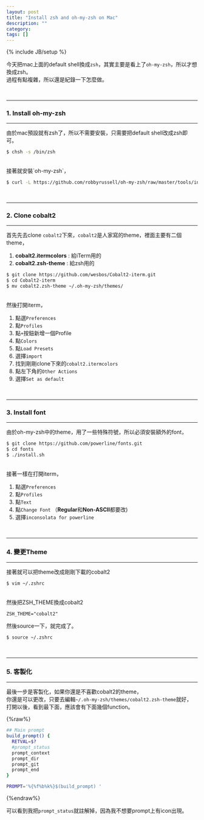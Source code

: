 ```yaml
---
layout: post
title: "Install zsh and oh-my-zsh on Mac"
description: ""
category: 
tags: []
---
```

{% include JB/setup %}



今天把mac上面的default shell換成`zsh`，其實主要是看上了`oh-my-zsh`，所以才想換成zsh。  
過程有點複雜，所以還是紀錄一下怎麼做。



<br />

---
### 1. Install oh-my-zsh
---

由於mac預設就有zsh了，所以不需要安裝，只需要把default shell改成zsh即可。

```bash
$ chsh -s /bin/zsh
```
<br />
接著就安裝`oh-my-zsh`，

```bash
$ curl -L https://github.com/robbyrussell/oh-my-zsh/raw/master/tools/install.sh | sh
```

<!--more-->

<br />

---
### 2. Clone cobalt2
---

首先先去clone `cobalt2`下來，`cobalt2`是人家寫的theme，裡面主要有二個theme，

1. **cobalt2.itermcolors** : 給iTerm用的
2. **cobalt2.zsh-theme**   : 給zsh用的

```bash
$ git clone https://github.com/wesbos/Cobalt2-iterm.git  
$ cd Cobalt2-iterm
$ mv cobalt2.zsh-theme ~/.oh-my-zsh/themes/
```

<br />
然後打開iterm，

1. 點選`Preferences`
2. 點`Profiles`
3. 點`+`按鈕新增一個Profile
4. 點`Colors`
5. 點`Load Presets`
6. 選擇`import`
7. 找到剛剛clone下來的`cobalt2.itermcolors`
8. 點左下角的`Other Actions`
9. 選擇`Set as default`


<br />

---
### 3. Install font
---

由於oh-my-zsh中的theme，用了一些特殊符號，所以必須安裝額外的font，

```bash
$ git clone https://github.com/powerline/fonts.git
$ cd fonts
$ ./install.sh
```
<br />
接著一樣在打開iterm，

1. 點選`Preferences`
2. 點`Profiles`
3. 點`Text`
4. 點`Change Font` （**Regular**和**Non-ASCII**都要改)
5. 選擇`inconsolata for powerline`


<br />

---
### 4. 變更Theme
---

接著就可以把theme改成剛剛下載的cobalt2

```bash
$ vim ~/.zshrc
```

<br />
然後把ZSH_THEME換成cobalt2

```
ZSH_THEME="cobalt2"
```
 
然後source一下，就完成了。
```bash
$ source ~/.zshrc
```

 
<br />

---
### 5. 客製化
---

最後一步是客製化，如果你還是不喜歡cobalt2的theme，  
你還是可以更改，只要去編輯`~/.oh-my-zsh/themes/cobalt2.zsh-theme`就好，  
打開以後，看到最下面，應該會有下面幾個function。

{%raw%}

```bash
## Main prompt
build_prompt() {
  RETVAL=$?
  #prompt_status
  prompt_context
  prompt_dir
  prompt_git
  prompt_end
}

PROMPT='%{%f%b%k%}$(build_prompt) '
```
{%endraw%}

可以看到我把`prompt_status`就註解掉，因為我不想要prompt上有icon出現。


